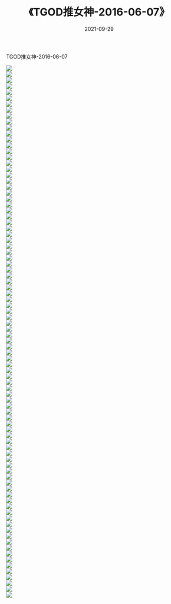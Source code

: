﻿---
layout: post
title:  《TGOD推女神-2016-06-07》
date:   2021-09-29
img: http://img.660000.xyz/Sharelink/网络美图/2021/TGOD推女神-2016-06-07/000.jpg
categories: [美女, 清纯, 唯美]
---

TGOD推女神-2016-06-07

  ![](http://img.660000.xyz/Sharelink/网络美图/2021/TGOD推女神-2016-06-07/001.jpg) <br> ![](http://img.660000.xyz/Sharelink/网络美图/2021/TGOD推女神-2016-06-07/002.jpg) <br> ![](http://img.660000.xyz/Sharelink/网络美图/2021/TGOD推女神-2016-06-07/003.jpg) <br> ![](http://img.660000.xyz/Sharelink/网络美图/2021/TGOD推女神-2016-06-07/004.jpg) <br> ![](http://img.660000.xyz/Sharelink/网络美图/2021/TGOD推女神-2016-06-07/005.jpg) <br> ![](http://img.660000.xyz/Sharelink/网络美图/2021/TGOD推女神-2016-06-07/006.jpg) <br> ![](http://img.660000.xyz/Sharelink/网络美图/2021/TGOD推女神-2016-06-07/007.jpg) <br> ![](http://img.660000.xyz/Sharelink/网络美图/2021/TGOD推女神-2016-06-07/008.jpg) <br> ![](http://img.660000.xyz/Sharelink/网络美图/2021/TGOD推女神-2016-06-07/009.jpg) <br> ![](http://img.660000.xyz/Sharelink/网络美图/2021/TGOD推女神-2016-06-07/010.jpg) <br> ![](http://img.660000.xyz/Sharelink/网络美图/2021/TGOD推女神-2016-06-07/011.jpg) <br> ![](http://img.660000.xyz/Sharelink/网络美图/2021/TGOD推女神-2016-06-07/012.jpg) <br> ![](http://img.660000.xyz/Sharelink/网络美图/2021/TGOD推女神-2016-06-07/013.jpg) <br> ![](http://img.660000.xyz/Sharelink/网络美图/2021/TGOD推女神-2016-06-07/014.jpg) <br> ![](http://img.660000.xyz/Sharelink/网络美图/2021/TGOD推女神-2016-06-07/015.jpg) <br> ![](http://img.660000.xyz/Sharelink/网络美图/2021/TGOD推女神-2016-06-07/016.jpg) <br> ![](http://img.660000.xyz/Sharelink/网络美图/2021/TGOD推女神-2016-06-07/017.jpg) <br> ![](http://img.660000.xyz/Sharelink/网络美图/2021/TGOD推女神-2016-06-07/018.jpg) <br> ![](http://img.660000.xyz/Sharelink/网络美图/2021/TGOD推女神-2016-06-07/019.jpg) <br> ![](http://img.660000.xyz/Sharelink/网络美图/2021/TGOD推女神-2016-06-07/020.jpg) <br> ![](http://img.660000.xyz/Sharelink/网络美图/2021/TGOD推女神-2016-06-07/021.jpg) <br> ![](http://img.660000.xyz/Sharelink/网络美图/2021/TGOD推女神-2016-06-07/022.jpg) <br> ![](http://img.660000.xyz/Sharelink/网络美图/2021/TGOD推女神-2016-06-07/023.jpg) <br> ![](http://img.660000.xyz/Sharelink/网络美图/2021/TGOD推女神-2016-06-07/024.jpg) <br> ![](http://img.660000.xyz/Sharelink/网络美图/2021/TGOD推女神-2016-06-07/025.jpg) <br> ![](http://img.660000.xyz/Sharelink/网络美图/2021/TGOD推女神-2016-06-07/026.jpg) <br> ![](http://img.660000.xyz/Sharelink/网络美图/2021/TGOD推女神-2016-06-07/027.jpg) <br> ![](http://img.660000.xyz/Sharelink/网络美图/2021/TGOD推女神-2016-06-07/028.jpg) <br> ![](http://img.660000.xyz/Sharelink/网络美图/2021/TGOD推女神-2016-06-07/029.jpg) <br> ![](http://img.660000.xyz/Sharelink/网络美图/2021/TGOD推女神-2016-06-07/030.jpg) <br> ![](http://img.660000.xyz/Sharelink/网络美图/2021/TGOD推女神-2016-06-07/031.jpg) <br> ![](http://img.660000.xyz/Sharelink/网络美图/2021/TGOD推女神-2016-06-07/032.jpg) <br> ![](http://img.660000.xyz/Sharelink/网络美图/2021/TGOD推女神-2016-06-07/033.jpg) <br> ![](http://img.660000.xyz/Sharelink/网络美图/2021/TGOD推女神-2016-06-07/034.jpg) <br> ![](http://img.660000.xyz/Sharelink/网络美图/2021/TGOD推女神-2016-06-07/035.jpg) <br> ![](http://img.660000.xyz/Sharelink/网络美图/2021/TGOD推女神-2016-06-07/036.jpg) <br> ![](http://img.660000.xyz/Sharelink/网络美图/2021/TGOD推女神-2016-06-07/037.jpg) <br> ![](http://img.660000.xyz/Sharelink/网络美图/2021/TGOD推女神-2016-06-07/038.jpg) <br> ![](http://img.660000.xyz/Sharelink/网络美图/2021/TGOD推女神-2016-06-07/039.jpg) <br> ![](http://img.660000.xyz/Sharelink/网络美图/2021/TGOD推女神-2016-06-07/040.jpg) <br> ![](http://img.660000.xyz/Sharelink/网络美图/2021/TGOD推女神-2016-06-07/041.jpg) <br> ![](http://img.660000.xyz/Sharelink/网络美图/2021/TGOD推女神-2016-06-07/042.jpg) <br> ![](http://img.660000.xyz/Sharelink/网络美图/2021/TGOD推女神-2016-06-07/043.jpg) <br> ![](http://img.660000.xyz/Sharelink/网络美图/2021/TGOD推女神-2016-06-07/044.jpg) <br> ![](http://img.660000.xyz/Sharelink/网络美图/2021/TGOD推女神-2016-06-07/045.jpg) <br> ![](http://img.660000.xyz/Sharelink/网络美图/2021/TGOD推女神-2016-06-07/046.jpg) <br> ![](http://img.660000.xyz/Sharelink/网络美图/2021/TGOD推女神-2016-06-07/047.jpg) <br> ![](http://img.660000.xyz/Sharelink/网络美图/2021/TGOD推女神-2016-06-07/048.jpg) <br> ![](http://img.660000.xyz/Sharelink/网络美图/2021/TGOD推女神-2016-06-07/049.jpg) <br> ![](http://img.660000.xyz/Sharelink/网络美图/2021/TGOD推女神-2016-06-07/050.jpg) <br> ![](http://img.660000.xyz/Sharelink/网络美图/2021/TGOD推女神-2016-06-07/051.jpg) <br> ![](http://img.660000.xyz/Sharelink/网络美图/2021/TGOD推女神-2016-06-07/052.jpg) <br> ![](http://img.660000.xyz/Sharelink/网络美图/2021/TGOD推女神-2016-06-07/053.jpg) <br> ![](http://img.660000.xyz/Sharelink/网络美图/2021/TGOD推女神-2016-06-07/054.jpg) <br> ![](http://img.660000.xyz/Sharelink/网络美图/2021/TGOD推女神-2016-06-07/055.jpg) <br> ![](http://img.660000.xyz/Sharelink/网络美图/2021/TGOD推女神-2016-06-07/056.jpg) <br> ![](http://img.660000.xyz/Sharelink/网络美图/2021/TGOD推女神-2016-06-07/057.jpg) <br> ![](http://img.660000.xyz/Sharelink/网络美图/2021/TGOD推女神-2016-06-07/058.jpg) <br> ![](http://img.660000.xyz/Sharelink/网络美图/2021/TGOD推女神-2016-06-07/059.jpg) <br> ![](http://img.660000.xyz/Sharelink/网络美图/2021/TGOD推女神-2016-06-07/060.jpg) <br> ![](http://img.660000.xyz/Sharelink/网络美图/2021/TGOD推女神-2016-06-07/061.jpg) <br> ![](http://img.660000.xyz/Sharelink/网络美图/2021/TGOD推女神-2016-06-07/062.jpg) <br> ![](http://img.660000.xyz/Sharelink/网络美图/2021/TGOD推女神-2016-06-07/063.jpg) <br> ![](http://img.660000.xyz/Sharelink/网络美图/2021/TGOD推女神-2016-06-07/064.jpg) <br> ![](http://img.660000.xyz/Sharelink/网络美图/2021/TGOD推女神-2016-06-07/065.jpg) <br> ![](http://img.660000.xyz/Sharelink/网络美图/2021/TGOD推女神-2016-06-07/066.jpg) <br> ![](http://img.660000.xyz/Sharelink/网络美图/2021/TGOD推女神-2016-06-07/067.jpg) <br> ![](http://img.660000.xyz/Sharelink/网络美图/2021/TGOD推女神-2016-06-07/068.jpg) <br> ![](http://img.660000.xyz/Sharelink/网络美图/2021/TGOD推女神-2016-06-07/069.jpg) <br> ![](http://img.660000.xyz/Sharelink/网络美图/2021/TGOD推女神-2016-06-07/070.jpg) <br> ![](http://img.660000.xyz/Sharelink/网络美图/2021/TGOD推女神-2016-06-07/071.jpg) <br> ![](http://img.660000.xyz/Sharelink/网络美图/2021/TGOD推女神-2016-06-07/072.jpg) <br> ![](http://img.660000.xyz/Sharelink/网络美图/2021/TGOD推女神-2016-06-07/073.jpg) <br> ![](http://img.660000.xyz/Sharelink/网络美图/2021/TGOD推女神-2016-06-07/074.jpg) <br> ![](http://img.660000.xyz/Sharelink/网络美图/2021/TGOD推女神-2016-06-07/075.jpg) <br> ![](http://img.660000.xyz/Sharelink/网络美图/2021/TGOD推女神-2016-06-07/076.jpg) <br> ![](http://img.660000.xyz/Sharelink/网络美图/2021/TGOD推女神-2016-06-07/077.jpg) <br> ![](http://img.660000.xyz/Sharelink/网络美图/2021/TGOD推女神-2016-06-07/078.jpg) <br> ![](http://img.660000.xyz/Sharelink/网络美图/2021/TGOD推女神-2016-06-07/079.jpg) <br> ![](http://img.660000.xyz/Sharelink/网络美图/2021/TGOD推女神-2016-06-07/080.jpg) <br> ![](http://img.660000.xyz/Sharelink/网络美图/2021/TGOD推女神-2016-06-07/081.jpg) <br> ![](http://img.660000.xyz/Sharelink/网络美图/2021/TGOD推女神-2016-06-07/082.jpg) <br> ![](http://img.660000.xyz/Sharelink/网络美图/2021/TGOD推女神-2016-06-07/083.jpg) <br> ![](http://img.660000.xyz/Sharelink/网络美图/2021/TGOD推女神-2016-06-07/084.jpg) <br> ![](http://img.660000.xyz/Sharelink/网络美图/2021/TGOD推女神-2016-06-07/085.jpg) <br> ![](http://img.660000.xyz/Sharelink/网络美图/2021/TGOD推女神-2016-06-07/086.jpg) <br> ![](http://img.660000.xyz/Sharelink/网络美图/2021/TGOD推女神-2016-06-07/087.jpg) <br> ![](http://img.660000.xyz/Sharelink/网络美图/2021/TGOD推女神-2016-06-07/088.jpg) <br> ![](http://img.660000.xyz/Sharelink/网络美图/2021/TGOD推女神-2016-06-07/089.jpg) <br> ![](http://img.660000.xyz/Sharelink/网络美图/2021/TGOD推女神-2016-06-07/090.jpg) <br>